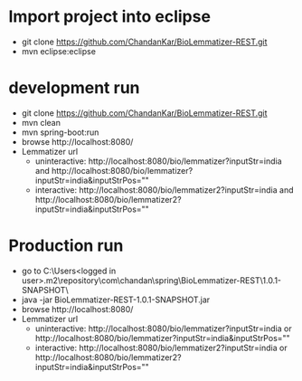 # Import project into eclipse
  - git clone https://github.com/ChandanKar/BioLemmatizer-REST.git
  - mvn eclipse:eclipse

# development run
  - git clone https://github.com/ChandanKar/BioLemmatizer-REST.git
  - mvn clean
  - mvn spring-boot:run
  - browse http://localhost:8080/
  - Lemmatizer url 
    - uninteractive: http://localhost:8080/bio/lemmatizer?inputStr=india and http://localhost:8080/bio/lemmatizer?inputStr=india&inputStrPos=""
    - interactive: http://localhost:8080/bio/lemmatizer2?inputStr=india and http://localhost:8080/bio/lemmatizer2?inputStr=india&inputStrPos=""
  
# Production run
  - go to C:\Users\<logged in user>\.m2\repository\com\chandan\spring\BioLemmatizer-REST\1.0.1-SNAPSHOT\
  - java -jar BioLemmatizer-REST-1.0.1-SNAPSHOT.jar
  - browse http://localhost:8080/
  - Lemmatizer url 
    - uninteractive: http://localhost:8080/bio/lemmatizer?inputStr=india or http://localhost:8080/bio/lemmatizer?inputStr=india&inputStrPos=""
    - interactive: http://localhost:8080/bio/lemmatizer2?inputStr=india or http://localhost:8080/bio/lemmatizer2?inputStr=india&inputStrPos=""
